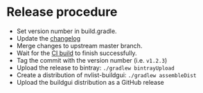 
# Release procedure

- Set version number in build.gradle.
- Update the [changelog](CHANGELOG.md)
- Merge changes to upstream master branch.
- Wait for the [CI build](https://travis-ci.org/anonl/nvlist) to finish successfully.
- Tag the commit with the version number (i.e. `v1.2.3`)
- Upload the release to bintray: `./gradlew bintrayUpload`
- Create a distribution of nvlist-buildgui: `./gradlew assembleDist`
- Upload the buildgui distribution as a GitHub release 
